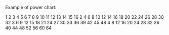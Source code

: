 Example of power chart:

1	2	3	4	5	6	7	8	9	10	11	12	13	14	15	16
2	4	6	8	10	12	14	16	18	20	22	24	26	28	30	32
3	6	9	12	15	18	21	24	27	30	33	36	39	42	45	48
4	8	12	16	20	24	28	32	36	40	44	48	52	56	60	64
